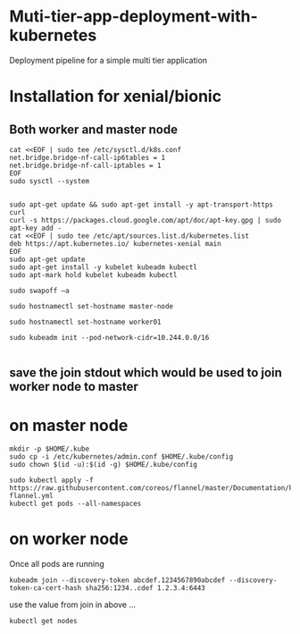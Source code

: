 # Muti-tier-app-deployment-with-kubernetes
Deployment pipeline for a simple multi tier application 

# Installation for xenial/bionic

## Both worker and master node 

```
cat <<EOF | sudo tee /etc/sysctl.d/k8s.conf
net.bridge.bridge-nf-call-ip6tables = 1
net.bridge.bridge-nf-call-iptables = 1
EOF
sudo sysctl --system


sudo apt-get update && sudo apt-get install -y apt-transport-https curl
curl -s https://packages.cloud.google.com/apt/doc/apt-key.gpg | sudo apt-key add -
cat <<EOF | sudo tee /etc/apt/sources.list.d/kubernetes.list
deb https://apt.kubernetes.io/ kubernetes-xenial main
EOF
sudo apt-get update
sudo apt-get install -y kubelet kubeadm kubectl
sudo apt-mark hold kubelet kubeadm kubectl

sudo swapoff –a

sudo hostnamectl set-hostname master-node

sudo hostnamectl set-hostname worker01

sudo kubeadm init --pod-network-cidr=10.244.0.0/16


```

## save the join stdout which would be used to join worker node to master 

# on master node 

```
mkdir -p $HOME/.kube
sudo cp -i /etc/kubernetes/admin.conf $HOME/.kube/config
sudo chown $(id -u):$(id -g) $HOME/.kube/config

sudo kubectl apply -f https://raw.githubusercontent.com/coreos/flannel/master/Documentation/kube-flannel.yml
kubectl get pods --all-namespaces

```
# on worker node 

Once all pods are running 
```
kubeadm join --discovery-token abcdef.1234567890abcdef --discovery-token-ca-cert-hash sha256:1234..cdef 1.2.3.4:6443
```
use the value from join in above ... 
```
kubectl get nodes
```

